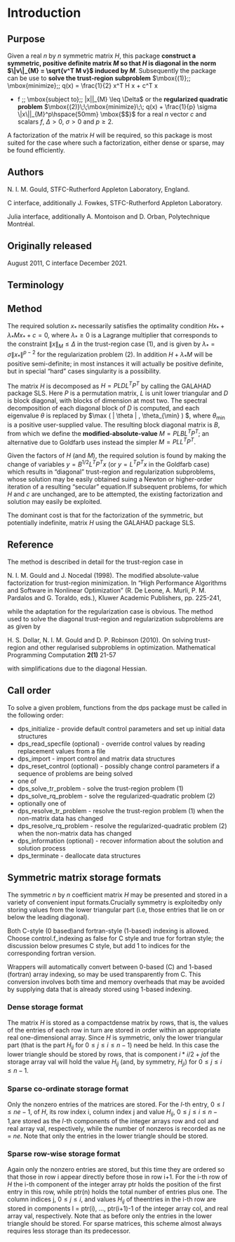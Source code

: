 # Introduction

## Purpose

Given a real $n$ by $n$ symmetric matrix $H$, this package
**construct a
symmetric, positive definite matrix $M$ so that $H$
is diagonal in the norm $\|v\|_{M} = \sqrt{v^T M v}$
induced by $M$**. Subsequently the package can be use to
**solve the trust-region subproblem**
$\mbox{(1)}\;\; \mbox{minimize}\;\; q(x) = \frac{1}{2} x^T H x + c^T x
+ f \;\; \mbox{subject to}\;\; \|x\||_{M} \leq \Delta$
or the **regularized quadratic problem**
$\mbox{(2)}\;\;\mbox{minimize}\;\; q(x) + \frac{1}{p} \sigma \|x\||_{M}^p\hspace{50mm} \mbox{$$}$
for a real $n$ vector $c$ and scalars $f$,
$\Delta>0$, $\sigma>0$ and $p \geq 2$.

A factorization of the matrix $H$ will be required, so this package is
most suited for the case where such a factorization, either dense or sparse,
may be found efficiently.

## Authors

N. I. M. Gould, STFC-Rutherford Appleton Laboratory, England.

C interface, additionally J. Fowkes, STFC-Rutherford Appleton Laboratory.

Julia interface, additionally A. Montoison and D. Orban, Polytechnique Montréal.

## Originally released

August 2011, C interface December 2021.

## Terminology

## Method

The required solution $x_*$ necessarily satisfies the optimality
condition $H x_* + \lambda_* M x_* + c = 0$,
where $\lambda_* \geq 0$ is a Lagrange
multiplier that corresponds to the constraint
$\|x\|_{M}\leq\Delta$ in the trust-region case (1),
and is given by $\lambda_* = \sigma \|x_*\|^{p-2}$
for the regularization problem (2).
In addition $H + \lambda_* M$ will be positive semi-definite; in
most instances it will actually be positive definite, but in special
“hard” cases singularity is a possibility.

The matrix $H$ is decomposed as
$H = P L D L^T P^T$
by calling the GALAHAD package SLS.
Here $P$ is a permutation matrix,
$L$ is unit lower triangular and $D$ is block diagonal, with
blocks of dimension at most two. The spectral decomposition of each diagonal
block of $D$ is computed, and each eigenvalue $\theta$ is replaced by
$\max ( | \theta | , \theta_{\min} ) $,
where $\theta_{\min}$ is a positive user-supplied value. The resulting
block diagonal matrix is $B$, from which we define the
**modified-absolute-value**
$M = P L B L^T P^T;$
an alternative due to Goldfarb uses instead the simpler
$M = P L L^T P^T.$

Given the factors of $H$ (and $M$), the required solution is
found by making the change of variables $y = B^{1/2} L^T P^T x$
(or $y = L^T P^T x$ in the Goldfarb case)
which results in “diagonal” trust-region and regularization subproblems,
whose solution may be easily obtained suing a Newton or higher-order iteration
of a resulting “secular” equation.If subsequent problems, for which
$H$ and $c$ are unchanged, are to be attempted, the existing
factorization and solution may easily be exploited.

The dominant cost is that for the factorization of the symmetric, but
potentially indefinite, matrix $H$ using the GALAHAD package SLS.

## Reference

The method is described in detail for the trust-region case in

N. I. M. Gould and J. Nocedal (1998).
The modified absolute-value factorization for trust-region minimization.
In “High Performance Algorithms and Software in Nonlinear Optimization”
(R. De Leone, A. Murli, P. M. Pardalos and G. Toraldo, eds.),
Kluwer Academic Publishers, pp. 225-241,

while the adaptation for the regularization case is obvious. The method used
to solve the diagonal trust-region and regularization subproblems are as
given by

H. S. Dollar, N. I. M. Gould and D. P. Robinson (2010).
On solving trust-region and other regularised subproblems in optimization.
Mathematical Programming Computation **2(1)** 21-57

with simplifications due to the diagonal Hessian.

## Call order

To solve a given problem, functions from the dps package must be called
in the following order:

- dps\_initialize - provide default control parameters and set up initial data structures
- dps\_read\_specfile (optional) - override control values by reading replacement values from a file
- dps\_import - import control and matrix data structures
- dps\_reset\_control (optional) - possibly change control parameters if a sequence of problems are being solved
- one of
- dps\_solve_tr_problem - solve the trust-region problem (1)
- dps\_solve_rq_problem - solve the regularized-quadratic
problem (2)
- optionally one of
- dps_resolve_tr_problem - resolve the trust-region problem
(1) when the non-matrix data has changed
- dps_resolve_rq_problem - resolve the regularized-quadratic
problem (2) when the non-matrix data has changed
- dps\_information (optional) - recover information about the solution and solution process
- dps\_terminate - deallocate data structures

##  Symmetric matrix storage formats

The symmetric $n$ by $n$ coefficient matrix $H$ may be presented
and stored in a variety of convenient input formats.Crucially symmetry
is exploitedby only storing values from the lower triangular part
(i.e, those entries that lie on or below the leading diagonal).

Both C-style (0 based)and fortran-style (1-based) indexing is allowed.
Choose control.f_indexing as false for C style and true for
fortran style; the discussion below presumes C style, but add 1 to
indices for the corresponding fortran version.

Wrappers will automatically convert between 0-based (C) and 1-based
(fortran) array indexing, so may be used transparently from C. This
conversion involves both time and memory overheads that may be avoided
by supplying data that is already stored using 1-based indexing.

### Dense storage format

The matrix $H$ is stored as a compactdense matrix by rows, that is,
the values of the entries of each row in turn are
stored in order within an appropriate real one-dimensional array.
Since $H$ is symmetric, only the lower triangular part (that is the part
$H_{ij}$ for $0 \leq j \leq i \leq n-1$) need be held.
In this case the lower triangle should be stored by rows, that is
component $i \ast i / 2 + j$of the storage array val
will hold the value $H_{ij}$ (and, by symmetry, $H_{ji}$)
for $0 \leq j \leq i \leq n-1$.

###  Sparse co-ordinate storage format

Only the nonzero entries of the matrices are stored.
For the $l$-th entry, $0 \leq l \leq ne-1$, of $H$,
its row index i, column index j
and value $H_{ij}$, $0 \leq j \leq i \leq n-1$,are stored as
the $l$-th components of the integer arrays row and
col and real array val, respectively, while the number of nonzeros
is recorded as ne = $ne$.
Note that only the entries in the lower triangle should be stored.

###  Sparse row-wise storage format

Again only the nonzero entries are stored, but this time
they are ordered so that those in row i appear directly before those
in row i+1. For the i-th row of $H$ the i-th component of the
integer array ptr holds the position of the first entry in this row,
while ptr(n) holds the total number of entries plus one.
The column indices j, $0 \leq j \leq i$, and values
$H_{ij}$ of theentries in the i-th row are stored in components
l = ptr(i), $\ldots$, ptr(i+1)-1 of the
integer array col, and real array val, respectively.
Note that as before only the entries in the lower triangle should be stored.
For sparse matrices, this scheme almost always requires less storage than
its predecessor.
